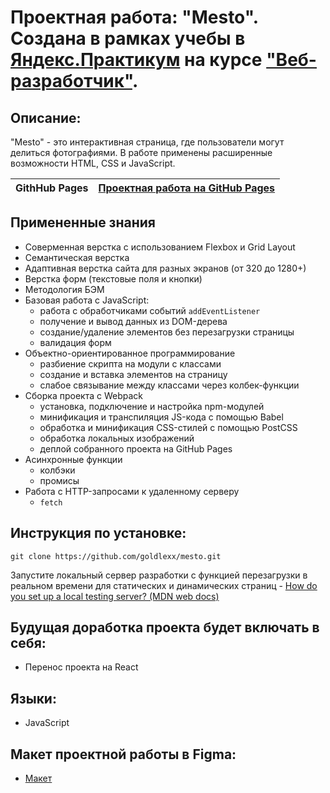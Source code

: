 # Проектная работа: "Mesto". Создана в рамках учебы в [Яндекс.Практикум](https://praktikum.yandex.ru/) на курсе ["Веб-разработчик"](https://praktikum.yandex.ru/web/).

## Описание:

"Mesto" - это интерактивная страница, где пользователи могут делиться фотографиями. В работе применены расширенные возможности HTML, CSS и JavaScript.

| **GithHub Pages** | [Проектная работа на GitHub Pages](https://goldlexx.github.io/mesto/) |
| ----------------- | -------------------------------------------------------------------- |

## Примененные знания
* Соверменная верстка с использованием Flexbox и Grid Layout
* Семантическая верстка
* Адаптивная верстка сайта для разных экранов (от 320 до 1280+)
* Верстка форм (текстовые поля и кнопки)
* Методология БЭМ
* Базовая работа с JavaScript:
  - работа с обработчиками событий `addEventListener`
  - получение и вывод данных из DOM-дерева
  - создание/удаление элементов без перезагрузки страницы
  - валидация форм
* Объектно-ориентированное программирование
  - разбиение скрипта на модули с классами
  - создание и вставка элементов на страницу
  - слабое связывание между классами через колбек-функции
* Сборка проекта с Webpack
  - установка, подключение и настройка npm-модулей
  - минификация и транспиляция JS-кода с помощью Babel
  - обработка и минификация CSS-стилей с помощью PostCSS
  - обработка локальных изображений
  - деплой собранного проекта на GitHub Pages
* Асинхронные функции
  - колбэки
  - промисы
* Работа с HTTP-запросами к удаленному серверу
  - `fetch`

## Инструкция по установке:

```
git clone https://github.com/goldlexx/mesto.git
```
Запустите локальный сервер разработки с функцией перезагрузки в реальном времени для статических и динамических страниц - [How do you set up a local testing server? (MDN web docs)](https://developer.mozilla.org/en-US/docs/Learn/Common_questions/set_up_a_local_testing_server)


## Будущая доработка проекта будет включать в себя:

* Перенос проекта на React

## Языки:

* JavaScript

## Макет проектной работы в Figma:

* [Макет](https://www.figma.com/file/2cn9N9jSkmxD84oJik7xL7/JavaScript.-Sprint-4?node-id=0%3A1)









